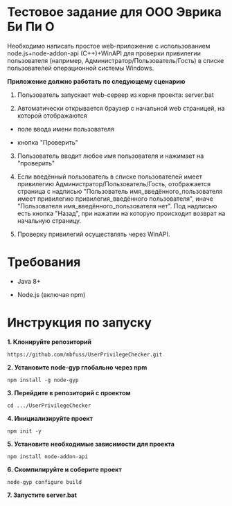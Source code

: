 # Тестовое задание для ООО Эврика Би Пи О

Необходимо написать простое web-приложение с использованием node.js+node-addon-api (C++)+WinAPI для проверки привилегии пользователя (например, Администратор/Пользователь/Гость) в списке пользователей операционной системы Windows.

**Приложение должно работать по следующему сценарию**
 
1. Пользователь запускает web-сервер из корня проекта:
server.bat

3. Автоматически открывается браузер с начальной web страницей, на которой отображаются
   
- поле ввода имени пользователя
  
- кнопка "Проверить"
  
3. Пользователь вводит любое имя пользователя и нажимает на "проверить"
   
5. Если введённый пользователь в списке пользователей имеет привилегию Администратор/Пользователь/Гость, отображается страница с надписью "Пользователь имя_введённого_пользователя имеет привилегию привилегия_введённого пользователя", иначе "Пользователя имя_введённого_пользователя нет". Под надписью есть кнопка "Назад", при нажатии на которую происходит возврат на начальную страницу.
   
7. Проверку привилегий осуществлять через WinAPI.
 
# Требования

- Java 8+

- Node.js (включая npm)

# Инструкция по запуску

**1. Клонируйте репозиторий**
   
```
https://github.com/mbfuss/UserPrivilegeChecker.git
```

**2. Установите node-gyp глобально через npm**

```
npm install -g node-gyp
```

**3. Перейдите в репозиторий с проектом**
   
```
cd .../UserPrivilegeChecker
```

**4. Инициализируйте проект**

```
npm init -y
```

**5. Установите необходимые зависимости для проекта**

```
npm install node-addon-api
```

**6. Скомпилируйте и соберите проект**

```
node-gyp configure build
```

**7. Запустите server.bat**



